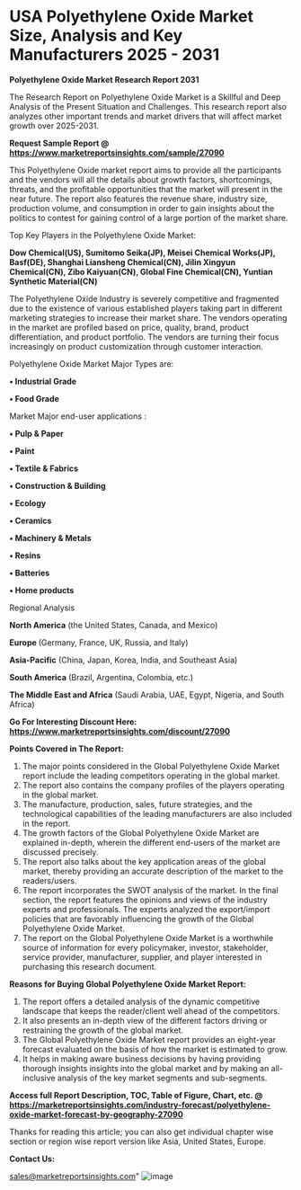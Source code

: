  # USA Polyethylene Oxide Market Size, Analysis and Key Manufacturers 2025 - 2031

<strong>Polyethylene Oxide Market Research Report 2031</strong>

The Research Report on Polyethylene Oxide Market is a Skillful and Deep Analysis of the Present Situation and Challenges. This research report also analyzes other important trends and market drivers that will affect market growth over 2025-2031.

<strong>Request Sample Report @ <a href=https://www.marketreportsinsights.com/sample/27090>https://www.marketreportsinsights.com/sample/27090</a></strong>

This Polyethylene Oxide market report aims to provide all the participants and the vendors will all the details about growth factors, shortcomings, threats, and the profitable opportunities that the market will present in the near future. The report also features the revenue share, industry size, production volume, and consumption in order to gain insights about the politics to contest for gaining control of a large portion of the market share.

Top Key Players in the Polyethylene Oxide Market:

<strong>Dow Chemical(US), Sumitomo Seika(JP), Meisei Chemical Works(JP), Basf(DE), Shanghai Liansheng Chemical(CN), Jilin Xingyun Chemical(CN), Zibo Kaiyuan(CN), Global Fine Chemical(CN), Yuntian Synthetic Material(CN)</strong>

The Polyethylene Oxide Industry is severely competitive and fragmented due to the existence of various established players taking part in different marketing strategies to increase their market share. The vendors operating in the market are profiled based on price, quality, brand, product differentiation, and product portfolio. The vendors are turning their focus increasingly on product customization through customer interaction.

Polyethylene Oxide Market Major Types are:

<strong>• Industrial Grade

• Food Grade</strong>

Market Major end-user applications :

<strong>• Pulp & Paper

• Paint

• Textile & Fabrics

• Construction & Building

• Ecology

• Ceramics

• Machinery & Metals

• Resins

• Batteries

• Home products</strong>

Regional Analysis

</u><strong><b>North America</b></strong> (the United States, Canada, and Mexico)

<strong><b>Europe </b></strong>(Germany, France, UK, Russia, and Italy)

<strong><b>Asia-Pacific</b></strong> (China, Japan, Korea, India, and Southeast Asia)

<strong><b>South America</b></strong> (Brazil, Argentina, Colombia, etc.)

<strong><b>The Middle East and Africa</b></strong> (Saudi Arabia, UAE, Egypt, Nigeria, and South Africa)

<strong>Go For Interesting Discount Here: <a href=https://www.marketreportsinsights.com/discount/27090>https://www.marketreportsinsights.com/discount/27090</a></strong>

<strong>Points Covered in The Report:</strong>
<ol>
  <li>The major points considered in the Global Polyethylene Oxide Market report include the leading competitors operating in the global market.</li>
  <li>The report also contains the company profiles of the players operating in the global market.</li>
  <li>The manufacture, production, sales, future strategies, and the technological capabilities of the leading manufacturers are also included in the report.</li>
  <li>The growth factors of the Global Polyethylene Oxide Market are explained in-depth, wherein the different end-users of the market are discussed precisely.</li>
  <li>The report also talks about the key application areas of the global market, thereby providing an accurate description of the market to the readers/users.</li>
  <li>The report incorporates the SWOT analysis of the market. In the final section, the report features the opinions and views of the industry experts and professionals. The experts analyzed the export/import policies that are favorably influencing the growth of the Global Polyethylene Oxide Market.</li>
  <li>The report on the Global Polyethylene Oxide Market is a worthwhile source of information for every policymaker, investor, stakeholder, service provider, manufacturer, supplier, and player interested in purchasing this research document.</li>
</ol>
<strong>Reasons for Buying Global Polyethylene Oxide Market Report:</strong>

<ol>
  <li>The report offers a detailed analysis of the dynamic competitive landscape that keeps the reader/client well ahead of the competitors.</li>
  <li>It also presents an in-depth view of the different factors driving or restraining the growth of the global market.</li>
  <li>The Global Polyethylene Oxide Market report provides an eight-year forecast evaluated on the basis of how the market is estimated to grow.</li>
  <li>It helps in making aware business decisions by having providing thorough insights insights into the global market and by making an all-inclusive analysis of the key market segments and sub-segments.</li>
</ol>
<strong>Access full Report Description, TOC, Table of Figure, Chart, etc. @ <a href=https://marketreportsinsights.com/industry-forecast/polyethylene-oxide-market-forecast-by-geography-27090>https://marketreportsinsights.com/industry-forecast/polyethylene-oxide-market-forecast-by-geography-27090</a></strong>


Thanks for reading this article; you can also get individual chapter wise section or region wise report version like Asia, United States, Europe.

<strong>Contact Us:</strong>

sales@marketreportsinsights.com"
![image](https://github.com/user-attachments/assets/9a9b0a57-8719-4aca-ad4d-f79d50309469)
